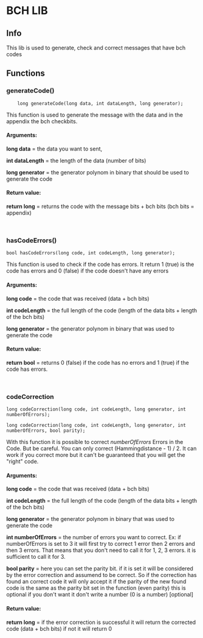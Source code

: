 # BCH LIB

## Info
This lib  is used to generate, check and correct messages that have bch codes


## Functions

### generateCode()
```
    long generateCode(long data, int dataLength, long generator);
```
This function is used to generate the message with the data and in the appendix the bch checkbits.

#### Arguments: 
__long data__ = the data you want to sent,

__int dataLength__ = the length of the data (number of bits)

__long generator__ = the generator polynom in binary that should be used to generate the code

#### Return value: 
__return long__ = returns the code with the message bits + bch bits (bch bits = appendix)

<br>

### hasCodeErrors()
```
bool hasCodeErrors(long code, int codeLength, long generator);
```
This function is used to check if the code has errors. It return 1 (true) is the code has errors and 0 (false) if the code doesn't have any errors

#### Arguments: 
__long code__ = the code that was received (data + bch bits)

__int codeLength__ = the full length of the code (length of the data bits + length of the bch bits)

__long generator__ = the generator polynom in binary that was used to generate the code

#### Return value: 
__return bool__ = returns 0 (false) if the code has no errors and 1 (true) if the code has errors.

<br>

### codeCorrection
```
long codeCorrection(long code, int codeLength, long generator, int numberOfErrors);

long codeCorrection(long code, int codeLength, long generator, int numberOfErrors, bool parity);
```
With this function it is possible to correct _numberOfErrors_ Errors in the Code.
But be careful. You can only correct (Hammingdistance - 1) / 2.
It can work if you correct more but it can't be guaranteed that you will get the "right" code.

#### Arguments: 
__long code__ = the code that was received (data + bch bits)

__int codeLength__ = the full length of the code (length of the data bits + length of the bch bits)

__long generator__ = the generator polynom in binary that was used to generate the code

__int numberOfErrors__ = the number of errors you want to correct. Ex: if numberOfErrors is set to 3 it will first try to correct 1 error then 2 errors and then 3 errors. That means that you don't need to call it for 1, 2, 3 errors. it is sufficient to call it for 3. 

__bool parity__ = here you can set the parity bit. if it is set it will be considered by the error correction and assumend to be correct. So if the correction has found an correct code it will only accept it if the parity of the new found code is the same as the parity bit set in the function (even parity)
this is optional if you don't want it don't write a number (0 is a number) [optional]

#### Return value: 
__return long__ = if the error correction is successful it will return the corrected code (data + bch bits) if not it will return 0